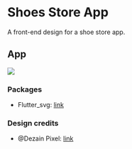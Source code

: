 # Shoes Store App

A front-end design for a shoe store app.

## App

![](assets/screenshots.png)

### Packages

* Flutter_svg: [link](https://pub.dev/packages/flutter_svg)

### Design credits

* @Dezain Pixel: [link](https://dribbble.com/shots/15278769-Coffee-Shop-App-Concept)